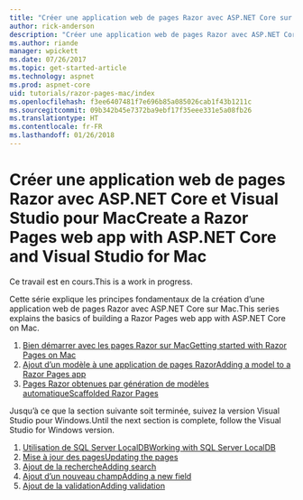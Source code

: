 ```yaml
---
title: "Créer une application web de pages Razor avec ASP.NET Core sur Mac"
author: rick-anderson
description: "Créer une application web de pages Razor avec ASP.NET Core et EF Core."
ms.author: riande
manager: wpickett
ms.date: 07/26/2017
ms.topic: get-started-article
ms.technology: aspnet
ms.prod: aspnet-core
uid: tutorials/razor-pages-mac/index
ms.openlocfilehash: f3ee6407481f7e696b85a085026cab1f43b1211c
ms.sourcegitcommit: 09b342b45e7372ba9ebf17f35eee331e5a08fb26
ms.translationtype: HT
ms.contentlocale: fr-FR
ms.lasthandoff: 01/26/2018
---
```

# <a name="create-a-razor-pages-web-app-with-aspnet-core-and-visual-studio-for-mac"></a><span data-ttu-id="05dcb-103">Créer une application web de pages Razor avec ASP.NET Core et Visual Studio pour Mac</span><span class="sxs-lookup"><span data-stu-id="05dcb-103">Create a Razor Pages web app with ASP.NET Core and Visual Studio for Mac</span></span>

<span data-ttu-id="05dcb-104">Ce travail est en cours.</span><span class="sxs-lookup"><span data-stu-id="05dcb-104">This is a work in progress.</span></span>

<span data-ttu-id="05dcb-105">Cette série explique les principes fondamentaux de la création d’une application web de pages Razor avec ASP.NET Core sur Mac.</span><span class="sxs-lookup"><span data-stu-id="05dcb-105">This series explains the basics of building a Razor Pages web app with ASP.NET Core on Mac.</span></span>

1. [<span data-ttu-id="05dcb-106">Bien démarrer avec les pages Razor sur Mac</span><span class="sxs-lookup"><span data-stu-id="05dcb-106">Getting started with Razor Pages on Mac</span></span>](xref:tutorials/razor-pages-mac/razor-pages-start)
1. [<span data-ttu-id="05dcb-107">Ajout d’un modèle à une application de pages Razor</span><span class="sxs-lookup"><span data-stu-id="05dcb-107">Adding a model to a Razor Pages app</span></span>](xref:tutorials/razor-pages-mac/model)
1. [<span data-ttu-id="05dcb-108">Pages Razor obtenues par génération de modèles automatique</span><span class="sxs-lookup"><span data-stu-id="05dcb-108">Scaffolded Razor Pages</span></span>](xref:tutorials/razor-pages-mac/page)


<span data-ttu-id="05dcb-109">Jusqu’à ce que la section suivante soit terminée, suivez la version Visual Studio pour Windows.</span><span class="sxs-lookup"><span data-stu-id="05dcb-109">Until the next section is complete, follow the Visual Studio for Windows version.</span></span>

1. [<span data-ttu-id="05dcb-110">Utilisation de SQL Server LocalDB</span><span class="sxs-lookup"><span data-stu-id="05dcb-110">Working with SQL Server LocalDB</span></span>](xref:tutorials/razor-pages/sql)
1. [<span data-ttu-id="05dcb-111">Mise à jour des pages</span><span class="sxs-lookup"><span data-stu-id="05dcb-111">Updating the pages</span></span>](xref:tutorials/razor-pages/da1)
1. [<span data-ttu-id="05dcb-112">Ajout de la recherche</span><span class="sxs-lookup"><span data-stu-id="05dcb-112">Adding search</span></span>](xref:tutorials/razor-pages/search)
1. [<span data-ttu-id="05dcb-113">Ajout d’un nouveau champ</span><span class="sxs-lookup"><span data-stu-id="05dcb-113">Adding a new field</span></span>](xref:tutorials/razor-pages/new-field)
1. [<span data-ttu-id="05dcb-114">Ajout de la validation</span><span class="sxs-lookup"><span data-stu-id="05dcb-114">Adding validation</span></span>](xref:tutorials/razor-pages/validation)

